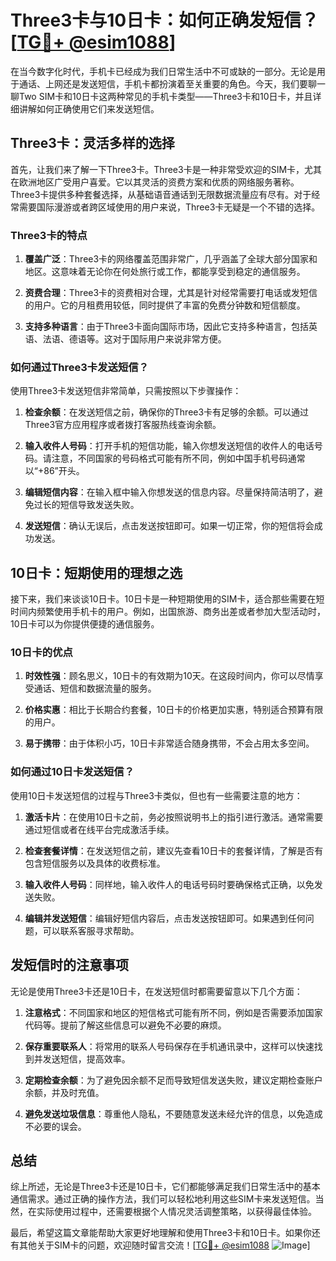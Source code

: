 # Three3卡与10日卡：如何正确发短信？[[TG💪+ @esim1088](https://t.me/s/esim1088)]

在当今数字化时代，手机卡已经成为我们日常生活中不可或缺的一部分。无论是用于通话、上网还是发送短信，手机卡都扮演着至关重要的角色。今天，我们要聊一聊Two SIM卡和10日卡这两种常见的手机卡类型——Three3卡和10日卡，并且详细讲解如何正确使用它们来发送短信。

## Three3卡：灵活多样的选择

首先，让我们来了解一下Three3卡。Three3卡是一种非常受欢迎的SIM卡，尤其在欧洲地区广受用户喜爱。它以其灵活的资费方案和优质的网络服务著称。Three3卡提供多种套餐选择，从基础语音通话到无限数据流量应有尽有。对于经常需要国际漫游或者跨区域使用的用户来说，Three3卡无疑是一个不错的选择。

### Three3卡的特点

1. **覆盖广泛**：Three3卡的网络覆盖范围非常广，几乎涵盖了全球大部分国家和地区。这意味着无论你在何处旅行或工作，都能享受到稳定的通信服务。
   
2. **资费合理**：Three3卡的资费相对合理，尤其是针对经常需要打电话或发短信的用户。它的月租费用较低，同时提供了丰富的免费分钟数和短信额度。

3. **支持多种语言**：由于Three3卡面向国际市场，因此它支持多种语言，包括英语、法语、德语等。这对于国际用户来说非常方便。

### 如何通过Three3卡发送短信？

使用Three3卡发送短信非常简单，只需按照以下步骤操作：

1. **检查余额**：在发送短信之前，确保你的Three3卡有足够的余额。可以通过Three3官方应用程序或者拨打客服热线查询余额。

2. **输入收件人号码**：打开手机的短信功能，输入你想发送短信的收件人的电话号码。请注意，不同国家的号码格式可能有所不同，例如中国手机号码通常以“+86”开头。

3. **编辑短信内容**：在输入框中输入你想发送的信息内容。尽量保持简洁明了，避免过长的短信导致发送失败。

4. **发送短信**：确认无误后，点击发送按钮即可。如果一切正常，你的短信将会成功发送。

## 10日卡：短期使用的理想之选

接下来，我们来谈谈10日卡。10日卡是一种短期使用的SIM卡，适合那些需要在短时间内频繁使用手机卡的用户。例如，出国旅游、商务出差或者参加大型活动时，10日卡可以为你提供便捷的通信服务。

### 10日卡的优点

1. **时效性强**：顾名思义，10日卡的有效期为10天。在这段时间内，你可以尽情享受通话、短信和数据流量的服务。

2. **价格实惠**：相比于长期合约套餐，10日卡的价格更加实惠，特别适合预算有限的用户。

3. **易于携带**：由于体积小巧，10日卡非常适合随身携带，不会占用太多空间。

### 如何通过10日卡发送短信？

使用10日卡发送短信的过程与Three3卡类似，但也有一些需要注意的地方：

1. **激活卡片**：在使用10日卡之前，务必按照说明书上的指引进行激活。通常需要通过短信或者在线平台完成激活手续。

2. **检查套餐详情**：在发送短信之前，建议先查看10日卡的套餐详情，了解是否有包含短信服务以及具体的收费标准。

3. **输入收件人号码**：同样地，输入收件人的电话号码时要确保格式正确，以免发送失败。

4. **编辑并发送短信**：编辑好短信内容后，点击发送按钮即可。如果遇到任何问题，可以联系客服寻求帮助。

## 发短信时的注意事项

无论是使用Three3卡还是10日卡，在发送短信时都需要留意以下几个方面：

1. **注意格式**：不同国家和地区的短信格式可能有所不同，例如是否需要添加国家代码等。提前了解这些信息可以避免不必要的麻烦。

2. **保存重要联系人**：将常用的联系人号码保存在手机通讯录中，这样可以快速找到并发送短信，提高效率。

3. **定期检查余额**：为了避免因余额不足而导致短信发送失败，建议定期检查账户余额，并及时充值。

4. **避免发送垃圾信息**：尊重他人隐私，不要随意发送未经允许的信息，以免造成不必要的误会。

## 总结

综上所述，无论是Three3卡还是10日卡，它们都能够满足我们日常生活中的基本通信需求。通过正确的操作方法，我们可以轻松地利用这些SIM卡来发送短信。当然，在实际使用过程中，还需要根据个人情况灵活调整策略，以获得最佳体验。

最后，希望这篇文章能帮助大家更好地理解和使用Three3卡和10日卡。如果你还有其他关于SIM卡的问题，欢迎随时留言交流！[[TG💪+ @esim1088](https://t.me/s/esim1088) ![Image](https://i.postimg.cc/4NQfJmqS/Snipaste-2025-05-13-00-14-12.png)]